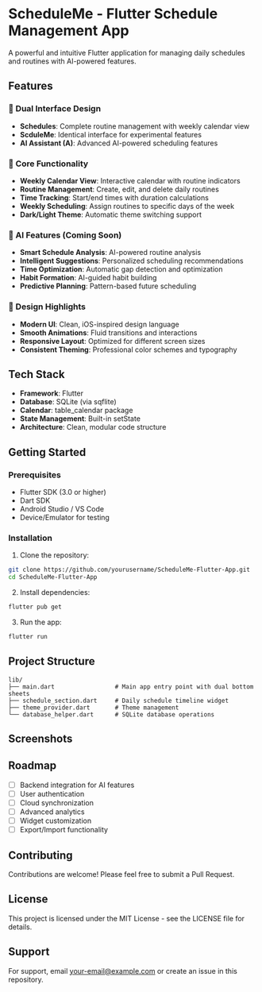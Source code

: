 # ScheduleMe - Flutter Schedule Management App

A powerful and intuitive Flutter application for managing daily schedules and routines with AI-powered features.

## Features

### 📅 Dual Interface Design
- **Schedules**: Complete routine management with weekly calendar view
- **ScduleMe**: Identical interface for experimental features
- **AI Assistant (A)**: Advanced AI-powered scheduling features

### 🎯 Core Functionality
- **Weekly Calendar View**: Interactive calendar with routine indicators
- **Routine Management**: Create, edit, and delete daily routines
- **Time Tracking**: Start/end times with duration calculations
- **Weekly Scheduling**: Assign routines to specific days of the week
- **Dark/Light Theme**: Automatic theme switching support

### 🤖 AI Features (Coming Soon)
- **Smart Schedule Analysis**: AI-powered routine analysis
- **Intelligent Suggestions**: Personalized scheduling recommendations
- **Time Optimization**: Automatic gap detection and optimization
- **Habit Formation**: AI-guided habit building
- **Predictive Planning**: Pattern-based future scheduling

### 🎨 Design Highlights
- **Modern UI**: Clean, iOS-inspired design language
- **Smooth Animations**: Fluid transitions and interactions
- **Responsive Layout**: Optimized for different screen sizes
- **Consistent Theming**: Professional color schemes and typography

## Tech Stack
- **Framework**: Flutter
- **Database**: SQLite (via sqflite)
- **Calendar**: table_calendar package
- **State Management**: Built-in setState
- **Architecture**: Clean, modular code structure

## Getting Started

### Prerequisites
- Flutter SDK (3.0 or higher)
- Dart SDK
- Android Studio / VS Code
- Device/Emulator for testing

### Installation
1. Clone the repository:
```bash
git clone https://github.com/yourusername/ScheduleMe-Flutter-App.git
cd ScheduleMe-Flutter-App
```

2. Install dependencies:
```bash
flutter pub get
```

3. Run the app:
```bash
flutter run
```

## Project Structure
```
lib/
├── main.dart                 # Main app entry point with dual bottom sheets
├── schedule_section.dart     # Daily schedule timeline widget
├── theme_provider.dart       # Theme management
└── database_helper.dart      # SQLite database operations
```

## Screenshots
<!-- Add screenshots of your app here -->

## Roadmap
- [ ] Backend integration for AI features
- [ ] User authentication
- [ ] Cloud synchronization
- [ ] Advanced analytics
- [ ] Widget customization
- [ ] Export/Import functionality

## Contributing
Contributions are welcome! Please feel free to submit a Pull Request.

## License
This project is licensed under the MIT License - see the LICENSE file for details.

## Support
For support, email your-email@example.com or create an issue in this repository.
